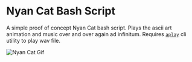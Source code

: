 # Nyan Cat Bash Script

A simple proof of concept Nyan Cat bash script. Plays the ascii art animation
and music over and over again ad infinitum. Requires
[`aplay`](https://linux.die.net/man/1/aplay) cli utility to play wav file.

![Nyan Cat Gif](https://www.icegif.com/wp-content/uploads/2022/09/icegif-386.gif)


